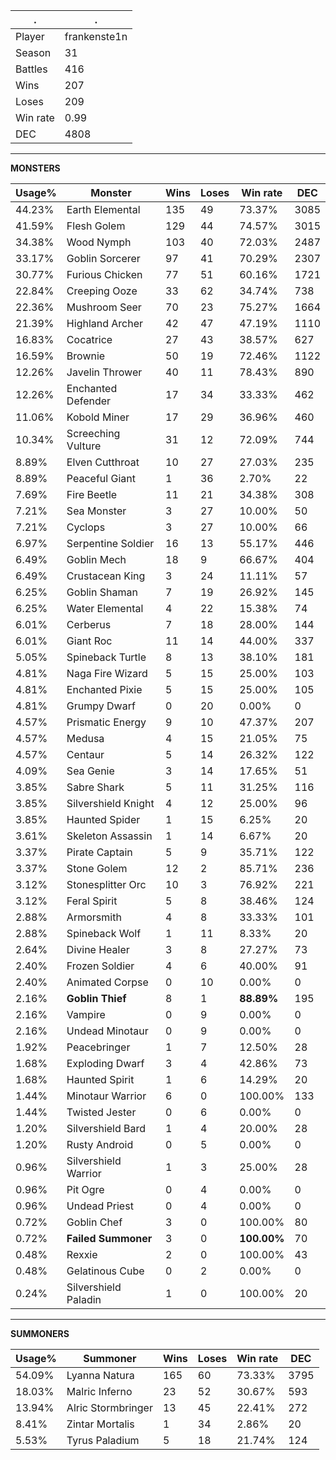 .|.
|-|-
Player|frankenste1n
Season|31
Battles|416
Wins|207
Loses|209
Win rate|0.99
DEC|4808

---
**MONSTERS**

Usage%|Monster|Wins|Loses|Win rate|DEC|
-|-|-|-|-|-|
44.23%|Earth Elemental|135|49|73.37%|3085|
41.59%|Flesh Golem|129|44|74.57%|3015|
34.38%|Wood Nymph|103|40|72.03%|2487|
33.17%|Goblin Sorcerer|97|41|70.29%|2307|
30.77%|Furious Chicken|77|51|60.16%|1721|
22.84%|Creeping Ooze|33|62|34.74%|738|
22.36%|Mushroom Seer|70|23|75.27%|1664|
21.39%|Highland Archer|42|47|47.19%|1110|
16.83%|Cocatrice|27|43|38.57%|627|
16.59%|Brownie|50|19|72.46%|1122|
12.26%|Javelin Thrower|40|11|78.43%|890|
12.26%|Enchanted Defender|17|34|33.33%|462|
11.06%|Kobold Miner|17|29|36.96%|460|
10.34%|Screeching Vulture|31|12|72.09%|744|
8.89%|Elven Cutthroat|10|27|27.03%|235|
8.89%|Peaceful Giant|1|36|2.70%|22|
7.69%|Fire Beetle|11|21|34.38%|308|
7.21%|Sea Monster|3|27|10.00%|50|
7.21%|Cyclops|3|27|10.00%|66|
6.97%|Serpentine Soldier|16|13|55.17%|446|
6.49%|Goblin Mech|18|9|66.67%|404|
6.49%|Crustacean King|3|24|11.11%|57|
6.25%|Goblin Shaman|7|19|26.92%|145|
6.25%|Water Elemental|4|22|15.38%|74|
6.01%|Cerberus|7|18|28.00%|144|
6.01%|Giant Roc|11|14|44.00%|337|
5.05%|Spineback Turtle|8|13|38.10%|181|
4.81%|Naga Fire Wizard|5|15|25.00%|103|
4.81%|Enchanted Pixie|5|15|25.00%|105|
4.81%|Grumpy Dwarf|0|20|0.00%|0|
4.57%|Prismatic Energy|9|10|47.37%|207|
4.57%|Medusa|4|15|21.05%|75|
4.57%|Centaur|5|14|26.32%|122|
4.09%|Sea Genie|3|14|17.65%|51|
3.85%|Sabre Shark|5|11|31.25%|116|
3.85%|Silvershield Knight|4|12|25.00%|96|
3.85%|Haunted Spider|1|15|6.25%|20|
3.61%|Skeleton Assassin|1|14|6.67%|20|
3.37%|Pirate Captain|5|9|35.71%|122|
3.37%|Stone Golem|12|2|85.71%|236|
3.12%|Stonesplitter Orc|10|3|76.92%|221|
3.12%|Feral Spirit|5|8|38.46%|124|
2.88%|Armorsmith|4|8|33.33%|101|
2.88%|Spineback Wolf|1|11|8.33%|20|
2.64%|Divine Healer|3|8|27.27%|73|
2.40%|Frozen Soldier|4|6|40.00%|91|
2.40%|Animated Corpse|0|10|0.00%|0|
2.16%|**Goblin Thief**|8|1|**88.89%**|195|
2.16%|Vampire|0|9|0.00%|0|
2.16%|Undead Minotaur|0|9|0.00%|0|
1.92%|Peacebringer|1|7|12.50%|28|
1.68%|Exploding Dwarf|3|4|42.86%|73|
1.68%|Haunted Spirit|1|6|14.29%|20|
1.44%|Minotaur Warrior|6|0|100.00%|133|
1.44%|Twisted Jester|0|6|0.00%|0|
1.20%|Silvershield Bard|1|4|20.00%|28|
1.20%|Rusty Android|0|5|0.00%|0|
0.96%|Silvershield Warrior|1|3|25.00%|28|
0.96%|Pit Ogre|0|4|0.00%|0|
0.96%|Undead Priest|0|4|0.00%|0|
0.72%|Goblin Chef|3|0|100.00%|80|
0.72%|**Failed Summoner**|3|0|**100.00%**|70|
0.48%|Rexxie|2|0|100.00%|43|
0.48%|Gelatinous Cube|0|2|0.00%|0|
0.24%|Silvershield Paladin|1|0|100.00%|20|

---
**SUMMONERS**

Usage%|Summoner|Wins|Loses|Win rate|DEC|
-|-|-|-|-|-|
54.09%|Lyanna Natura|165|60|73.33%|3795|
18.03%|Malric Inferno|23|52|30.67%|593|
13.94%|Alric Stormbringer|13|45|22.41%|272|
8.41%|Zintar Mortalis|1|34|2.86%|20|
5.53%|Tyrus Paladium|5|18|21.74%|124|
